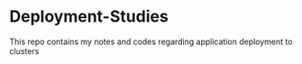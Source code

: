 # Deployment-Studies
This repo contains my notes and codes regarding application deployment to clusters
